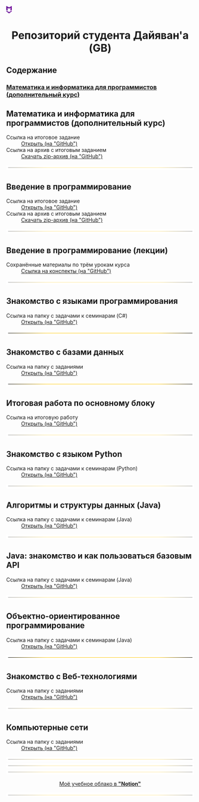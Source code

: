 ![](https://github.com/DAYIAWAN/Course-at-GB/blob/main/myTemplates/dev/myIcon.png?raw=true "")
# <p style="text-align: center;">Репозиторий студента Дайяван'а (GB)</p>

## Содержание
### [Математика и информатика для программистов (дополнительный курс)](#myTag_one)

<a name="myTag_1"><h2>Математика и информатика для программистов (дополнительный курс)</h2></a>

<!-- "GitHub" -->
<dl>
  <dt>Ссылка на итоговое задание</dt>
  <dd><a href="https://github.com/DAYIAWAN/Course-at-GB/tree/main/myCourses/Maths_and_Info_for_Program_(add-course)/main" target="_blank">Открыть (на "GitHub")</a></dd>

  <dt>Ссылка на архив с итоговым заданием</dt>
  <dd><a href="https://github.com/DAYIAWAN/Course-at-GB/raw/main/myCourses/Maths_and_Info_for_Program_(add-course)/main/Archive.zip" target="_blank">Скачать zip-архив (на "GitHub")</a></dd>
</dl>

![](https://github.com/DAYIAWAN/Course-at-GB/blob/main/myTemplates/Var_1/index_files/0.gif?raw=true "")

<a name="myTag_2"><h2>Введение в программирование</h2></a>

<!-- "GitHub" -->
<dl>
  <dt>Ссылка на итоговое задание</dt>
  <dd><a href="https://github.com/DAYIAWAN/Course-at-GB/tree/main/myCourses/Intro_to_Programming/seminars" target="_blank">Открыть (на "GitHub")</a></dd>

  <dt>Ссылка на архив с итоговым заданием</dt>
  <dd><a href="https://github.com/DAYIAWAN/Course-at-GB/raw/main/myCourses/Intro_to_Programming/seminars/Archive.zip" target="_blank">Скачать zip-архив (на "GitHub")</a></dd>
</dl>

![](https://github.com/DAYIAWAN/Course-at-GB/blob/main/myTemplates/Var_1/index_files/0.gif?raw=true "")

<a name="myTag_3"><h2>Введение в программирование (лекции)</h2></a>

<!-- "GitHub" -->
<dl>
  <dt>Сохранённые материалы по трём урокам курса</dt>
  <dd><a href="https://github.com/DAYIAWAN/Course-at-GB/tree/main/myCourses/Intro_to_Programming/lectures" target="_blank">Ссылка на конспекты (на "GitHub")</a></dd>
</dl>

![](https://github.com/DAYIAWAN/Course-at-GB/blob/main/myTemplates/Var_1/index_files/0.gif?raw=true "")

<a name="myTag_4"><h2>Знакомство с языками программирования</h2></a>

<!-- "GitHub" -->
<dl>
  <dt>Ссылка на папку с задачами к семинарам (C#)</dt>
  <dd><a href="https://github.com/DAYIAWAN/Course-at-GB/tree/main/myCourses/Intro_to_program_languages" target="_blank">Открыть (на "GitHub")</a></dd>
</dl>

![](https://github.com/DAYIAWAN/Course-at-GB/blob/main/myTemplates/Var_1/index_files/0.gif?raw=true "")

<a name="myTag_5"><h2>Знакомство с базами данных</h2></a>

<!-- "GitHub" -->
<dl>
  <dt>Ссылка на папку с заданиями</dt>
  <dd><a href="https://github.com/DAYIAWAN/Course-at-GB/tree/main/myCourses/DataBases" target="_blank">Открыть (на "GitHub")</a></dd>
</dl>

![](https://github.com/DAYIAWAN/Course-at-GB/blob/main/myTemplates/Var_1/index_files/0.gif?raw=true "")

<a name="myTag_6"><h2>Итоговая работа по основному блоку</h2></a>

<!-- "GitHub" -->
<dl>
  <dt>Ссылка на итоговую работу</dt>
  <dd><a href="https://github.com/DAYIAWAN/Course-at-GB/tree/main/myCourses/my_FinalTask" target="_blank">Открыть (на "GitHub")</a></dd>
</dl>

![](https://github.com/DAYIAWAN/Course-at-GB/blob/main/myTemplates/Var_1/index_files/0.gif?raw=true "")

<a name="myTag_7"><h2>Знакомство с языком Python</h2></a>

<!-- "GitHub" -->
<dl>
  <dt>Ссылка на папку с задачами к семинарам (Python)</dt>
  <dd><a href="https://github.com/DAYIAWAN/Course-at-GB/tree/main/myCourses/Intro_to_Python" target="_blank">Открыть (на "GitHub")</a></dd>
</dl>

![](https://github.com/DAYIAWAN/Course-at-GB/blob/main/myTemplates/Var_1/index_files/0.gif?raw=true "")

<a name="myTag_8"><h2>Алгоритмы и структуры данных (Java)</h2></a>

<!-- "GitHub" -->
<dl>
  <dt>Ссылка на папку с задачами к семинарам (Java)</dt>
  <dd><a href="https://github.com/DAYIAWAN/Course-at-GB/tree/main/myCourses/Algorithms-&-data_structures" target="_blank">Открыть (на "GitHub")</a></dd>

![](https://github.com/DAYIAWAN/Course-at-GB/blob/main/myTemplates/Var_1/index_files/0.gif?raw=true "")

<a name="myTag_9"><h2>Java: знакомство и как пользоваться базовым API</h2></a>

<!-- "GitHub" -->
<dl>
  <dt>Ссылка на папку с задачами к семинарам (Java)</dt>
  <dd><a href="https://github.com/DAYIAWAN/Course-at-GB/tree/main/myCourses/Java_intro" target="_blank">Открыть (на "GitHub")</a></dd>

![](https://github.com/DAYIAWAN/Course-at-GB/blob/main/myTemplates/Var_1/index_files/0.gif?raw=true "")

<a name="myTag_10"><h2>Объектно-ориентированное программирование</h2></a>

<!-- "GitHub" -->
<dl>
  <dt>Ссылка на папку с задачами к семинарам (Java)</dt>
  <dd><a href="https://github.com/DAYIAWAN/Course-at-GB/tree/main/myCourses/OOP" target="_blank">Открыть (на "GitHub")</a></dd>

![](https://github.com/DAYIAWAN/Course-at-GB/blob/main/myTemplates/Var_1/index_files/0.gif?raw=true "")

<a name="myTag_11"><h2>Знакомство с Веб-технологиями</h2></a>

<!-- "GitHub" -->
<dl>
  <dt>Ссылка на папку с заданиями</dt>
  <dd><a href="https://github.com/DAYIAWAN/Course-at-GB/tree/main/myCourses/Intro_to_Web-tech" target="_blank">Открыть (на "GitHub")</a></dd>

![](https://github.com/DAYIAWAN/Course-at-GB/blob/main/myTemplates/Var_1/index_files/0.gif?raw=true "")

<a name="myTag_12"><h2>Компьютерные сети</h2></a>

<!-- "GitHub" -->
<dl>
  <dt>Ссылка на папку с заданиями</dt>
  <dd><a href="https://github.com/DAYIAWAN/Course-at-GB/tree/main/myCourses/Networks" target="_blank">Открыть (на "GitHub")</a></dd>

![](https://github.com/DAYIAWAN/Course-at-GB/blob/main/myTemplates/Var_1/index_files/0.gif?raw=true "")
![](https://github.com/DAYIAWAN/Course-at-GB/blob/main/myTemplates/Var_1/index_files/0.gif?raw=true "")
![](https://github.com/DAYIAWAN/Course-at-GB/blob/main/myTemplates/Var_1/index_files/0.gif?raw=true "")

<!-- "Notion" -->
<p style="text-align: center;"><a href="https://esoter.notion.site/75e1e973a5584a2eb8294ffdc7ad8598" target="_blank">Моё учебное облако в <b>"<u>Notion</u>"</b></a></p>

![](https://github.com/DAYIAWAN/Course-at-GB/blob/main/myTemplates/Var_1/index_files/0.gif?raw=true "")

<!--

![DAYIAWAN](https://github.com/DAYIAWAN/Course-at-GB/blob/main/myTemplates/Var_1/index_files/0.gif?raw=true "DAYIAWAN")

<a href="https://github.com/DAYIAWAN/Course-at-GB/blob/main/myTemplates/Var_1/index_files/0.gif?raw=true" target="_blank"><img src="https://github.com/DAYIAWAN/Course-at-GB/blob/main/myTemplates/Var_1/index_files/0.gif?raw=true" 
alt="DAYIAWAN" width="auto" height="auto" border="0" /></a>

-->
